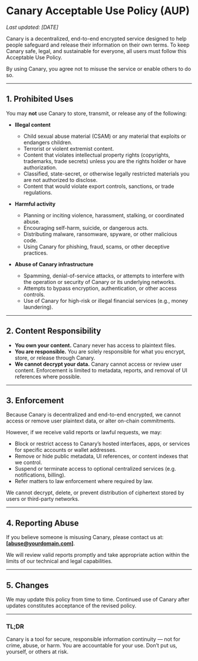 # Canary Acceptable Use Policy (AUP)

_Last updated: [DATE]_  

Canary is a decentralized, end-to-end encrypted service designed to help people safeguard and release their information on their own terms. To keep Canary safe, legal, and sustainable for everyone, all users must follow this Acceptable Use Policy.  

By using Canary, you agree not to misuse the service or enable others to do so.  

---

## 1. Prohibited Uses

You may **not** use Canary to store, transmit, or release any of the following:

- **Illegal content**  
  - Child sexual abuse material (CSAM) or any material that exploits or endangers children.  
  - Terrorist or violent extremist content.  
  - Content that violates intellectual property rights (copyrights, trademarks, trade secrets) unless you are the rights holder or have authorization.  
  - Classified, state-secret, or otherwise legally restricted materials you are not authorized to disclose.  
  - Content that would violate export controls, sanctions, or trade regulations.  

- **Harmful activity**  
  - Planning or inciting violence, harassment, stalking, or coordinated abuse.  
  - Encouraging self-harm, suicide, or dangerous acts.  
  - Distributing malware, ransomware, spyware, or other malicious code.  
  - Using Canary for phishing, fraud, scams, or other deceptive practices.  

- **Abuse of Canary infrastructure**  
  - Spamming, denial-of-service attacks, or attempts to interfere with the operation or security of Canary or its underlying networks.  
  - Attempts to bypass encryption, authentication, or other access controls.  
  - Use of Canary for high-risk or illegal financial services (e.g., money laundering).  

---

## 2. Content Responsibility

- **You own your content.** Canary never has access to plaintext files.  
- **You are responsible.** You are solely responsible for what you encrypt, store, or release through Canary.  
- **We cannot decrypt your data.** Canary cannot access or review user content. Enforcement is limited to metadata, reports, and removal of UI references where possible.  

---

## 3. Enforcement

Because Canary is decentralized and end-to-end encrypted, we cannot access or remove user plaintext data, or alter on-chain commitments.  

However, if we receive valid reports or lawful requests, we may:  
- Block or restrict access to Canary’s hosted interfaces, apps, or services for specific accounts or wallet addresses.  
- Remove or hide public metadata, UI references, or content indexes that we control.  
- Suspend or terminate access to optional centralized services (e.g. notifications, billing).  
- Refer matters to law enforcement where required by law.  

We cannot decrypt, delete, or prevent distribution of ciphertext stored by users or third-party networks.  

---

## 4. Reporting Abuse

If you believe someone is misusing Canary, please contact us at: **[abuse@yourdomain.com]**.  

We will review valid reports promptly and take appropriate action within the limits of our technical and legal capabilities.  

---

## 5. Changes

We may update this policy from time to time. Continued use of Canary after updates constitutes acceptance of the revised policy.  

---

### TL;DR

Canary is a tool for secure, responsible information continuity — not for crime, abuse, or harm. You are accountable for your use. Don’t put us, yourself, or others at risk.  
